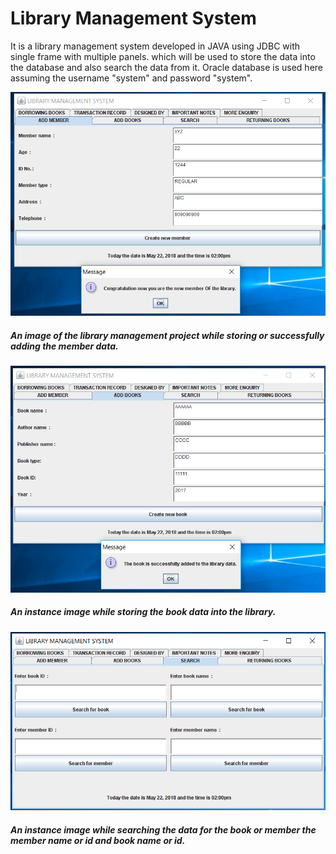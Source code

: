 # Library Management System

 It is a library management system developed in JAVA using JDBC with single frame with multiple panels. which will be used to store the data into the database and also search the data from it. Oracle database is used here assuming the username "system" and password "system".

<img src="1.PNG">
<h5> An image of the library management project while storing or successfully adding the member data.</h5>

<img src="2.PNG">
<h5> An instance image while storing the book data into the library.</h5>

<img src="3.PNG">
<h5> An instance image while searching the data for the book or member the member name or id and book name or id.</h5>
